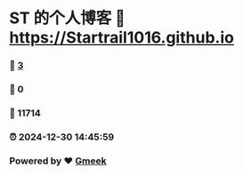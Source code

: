 # ST 的个人博客 :link: https://Startrail1016.github.io 
### :page_facing_up: [3](https://Startrail1016.github.io/tag.html) 
### :speech_balloon: 0 
### :hibiscus: 11714 
### :alarm_clock: 2024-12-30 14:45:59 
### Powered by :heart: [Gmeek](https://github.com/Meekdai/Gmeek)
